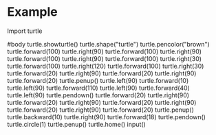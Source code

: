 # Example

Import turtle

#body
turtle.showturtle() 
turtle.shape("turtle") 
turtle.pencolor("brown")
turtle.forward(100)
turtle.right(90)
turtle.forward(100)
turtle.right(90)
turtle.forward(100)
turtle.right(90)
turtle.forward(100)
turtle.right(30)
turtle.forward(100)
turtle.right(120)
turtle.forward(100)
turtle.right(30)
turtle.forward(20)
turtle.right(90)
turtle.forward(20)
turtle.right(90)
turtle.forward(20)
turtle.penup()
turtle.left(90)
turtle.forward(10)
turtle.left(90)
turtle.forward(110)
turtle.left(90)
turtle.forward(40)
turtle.left(90)
turtle.pendown()
turtle.forward(20)
turtle.right(90)
turtle.forward(20)
turtle.right(90)
turtle.forward(20)
turtle.right(90)
turtle.forward(20)
turtle.right(90)
turtle.forward(20)
turtle.penup()
turtle.backward(10)
turtle.right(90)
turtle.forward(18)
turtle.pendown()
turtle.circle(1)
turtle.penup()
turtle.home()
input()



